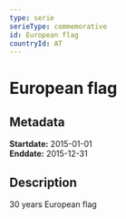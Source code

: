 ```yaml
---
type: serie
serieType: commemorative
id: European flag
countryId: AT
---
```


# European flag

## Metadata

**Startdate:** 2015-01-01\
**Enddate:** 2015-12-31

## Description

30 years European flag

